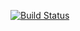 [![Build Status](https://travis-ci.org/fontdirectory/crimsontext.svg?branch=master)](https://travis-ci.org/fontdirectory/crimsontext)

